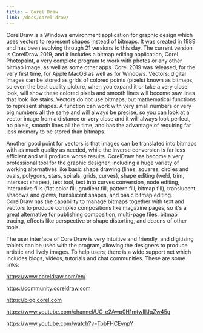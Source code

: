 ```yaml
---
title: ✏️ Corel Draw
link: /docs/corel-draw/
---
```


CorelDraw is a Windows environment application for graphic design which uses vectors to represent 
shapes instead of bitmaps. It was created in 1989 and has been evolving through 21 versions to this day. 
The current version is CorelDraw 2019, and it includes a bitmap editing application, Corel Photopaint, a 
very complete program to work with photos or any other bitmap image, as well as some other apps. 
Corel 2019 was released, for the very first time, for Apple MacOS as well as for Windows.
Vectors: digital images can be stored as grids of colored points (pixels) known as bitmaps, so even the 
best quality picture, when you expand it or take a very close look, will show these colored pixels and 
smooth lines will become saw lines that look like stairs. Vectors do not use bitmaps, but mathematical 
functions to represent shapes. A function can work with very small numbers or very big numbers all the 
same and will always be precise, so you can look at a vector image from a distance or very close and it 
will always look perfect, no pixels, smooth lines all the time, and has the advantage of requiring far less 
memory to be stored than bitmaps.

Another good point for vectors is that images can be translated into bitmaps with as much quality as 
needed, while the inverse conversion is far less efficient and will produce worse results.
CorelDraw has become a very professional tool for the graphic designer, including a huge variety of 
working alternatives like basic shape drawing  (lines, squares, circles and ovals, polygons, stars, spirals, 
grids, curves), shape editing (weld, trim, intersect shapes), text tool, text into curves conversion, node 
editing, interactive fills (flat color fill, gradient fill, pattern fill, bitmap fill), translucent shadows and 
glows, translucent shapes, and basic bitmap editing.  CorelDraw has the capability to manage bitmaps 
together with text and  vectors to produce complex compositions like magazine pages, so it's a great 
alternative for publishing composition, multi-page files, bitmap tracing, effects like perspective or shape 
distorting, and dozens of other tools.

The user interface of CorelDraw is very intuitive and friendly, and digitizing tablets can be used with the 
program, allowing the designers to produce artistic and lively images.
To help users, there is a wide support net which includes blogs, videos, tutorials and chat communities. 
These are some links:

https://www.coreldraw.com/en/

https://community.coreldraw.com

https://blog.corel.com

https://www.youtube.com/channel/UC-e2Awp0H1mtwIllJqZw45g

https://www.youtube.com/watch?v=TpbFHCEvnpY

